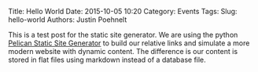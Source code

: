 Title: Hello World
Date: 2015-10-05 10:20
Category: Events
Tags:
Slug: hello-world
Authors: Justin Poehnelt

This is a test post for the static site generator. We are using the python [Pelican Static Site Generator](http://docs.getpelican.com) to build our relative links and simulate a more modern website with dynamic content. The difference is our content is stored in flat files using markdown instead of a database file. 